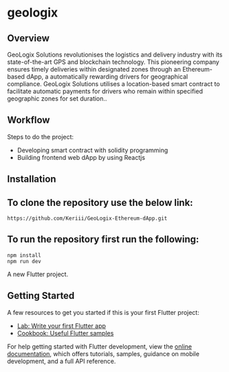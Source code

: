 # geologix

## Overview
GeoLogix Solutions revolutionises the logistics and delivery industry with its state-of-the-art GPS and blockchain technology. This pioneering company ensures timely deliveries within designated zones through an Ethereum-based dApp, a automatically rewarding drivers for geographical compliance. GeoLogix Solutions utilises a location-based smart contract to facilitate automatic payments for drivers who remain within specified geographic zones for set duration..  


## Workflow
Steps to do the project:
* Developing smart contract with solidity programming
* Building frontend web dApp by using Reactjs

## Installation
To clone the repository use the below link:
---
    https://github.com/Keriii/GeoLogix-Ethereum-dApp.git
    
    
To run the repository first run the following:
---
    npm install
    npm run dev

A new Flutter project.

## Getting Started

A few resources to get you started if this is your first Flutter project:

- [Lab: Write your first Flutter app](https://docs.flutter.dev/get-started/codelab)
- [Cookbook: Useful Flutter samples](https://docs.flutter.dev/cookbook)

For help getting started with Flutter development, view the
[online documentation](https://docs.flutter.dev/), which offers tutorials,
samples, guidance on mobile development, and a full API reference.
